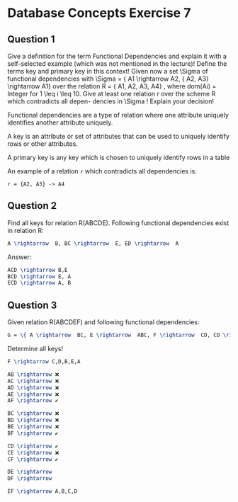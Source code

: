 # Database Concepts Exercise 7

## Question 1

Give a definition for the term Functional Dependencies and explain it with
a self-selected example (which was not mentioned in the lecture)! Define the
terms key and primary key in this context! Given now a set \Sigma  of functional
dependencies with
\Sigma  = \{ A1 \rightarrow  A2, \{ A2, A3\}  \rightarrow  A1\} 
over the relation R = \{ A1, A2, A3, A4\} , where dom(Ai) = Integer for 1 \leq  i \leq 
10.
Give at least one relation r over the scheme R which contradicts all depen-
dencies in \Sigma ! Explain your decision!

Functional dependencies are a type of relation where one attribute uniquely identifies another attribute uniquely.

A key is an attribute or set of attributes that can be used to uniquely identify rows or other attributes.

A primary key is any key which is chosen to uniquely identify rows in a table

An example of a relation `r` which contradicts all dependencies is:

```
r = {A2, A3} -> A4
```

## Question 2

Find all keys for relation R(ABCDE). Following functional dependencies exist in relation R:

```latex
A \rightarrow  B, BC \rightarrow  E, ED \rightarrow  A
```

Answer:

```latex
ACD \rightarrow B,E 
BCD \rightarrow E, A
ECD \rightarrow A, B
```

## Question 3

Given relation R(ABCDEF) and following functional dependencies:

```latex
G = \{ A \rightarrow  BC, E \rightarrow  ABC, F \rightarrow  CD, CD \rightarrow  BEF \}
```

Determine all keys!

```latex
F \rightarrow C,D,B,E,A

AB \rightarrow ❌
AC \rightarrow ❌
AD \rightarrow ❌
AE \rightarrow ❌
AF \rightarrow ✔

BC \rightarrow ❌
BD \rightarrow ❌
BE \rightarrow ❌
BF \rightarrow ✔

CD \rightarrow ✔ 
CE \rightarrow ❌
CF \rightarrow ✔

DE \rightarrow
DF \rightarrow

EF \rightarrow A,B,C,D 
```

